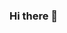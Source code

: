 ### Hi there 👋

<!--
**Bellukchips/Bellukchips** is a ✨ _special_ ✨ repository because its `README.md` (this file) appears on your GitHub profile.

![SS](https://github.com/crusherblack/Laravel-POS-Free/blob/master/screenshot/1.jpg)
